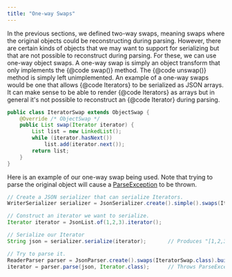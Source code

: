 ```yaml
---
title: "One-way Swaps"
---
```


In the previous sections, we defined two-way swaps, meaning swaps where the original objects could be
reconstructing during parsing.
However, there are certain kinds of objects that we may want to support for serializing but that are not
possible to reconstruct during parsing.
For these, we can use one-way object swaps.
A one-way swap is simply an object transform that only implements the \{@code swap()\} method.
The \{@code unswap()\} method is simply left unimplemented.
An example of a one-way swaps would be one that allows \{@code Iterators\} to be serialized as JSON arrays.
It can make sense to be able to render \{@code Iterators\} as arrays but in general it's not possible to
reconstruct an \{@code Iterator\} during parsing.

```java
public class IteratorSwap extends ObjectSwap {
    @Override /* ObjectSwap */
    public List swap(Iterator iterator) {
        List list = new LinkedList();
        while (iterator.hasNext())
            list.add(iterator.next());
        return list;
    }
}
```


Here is an example of our one-way swap being used.
Note that trying to parse the original object will cause a [ParseException](../apidocs/org/apache/juneau/parser/ParseException.html)
to be thrown.

```java
// Create a JSON serializer that can serialize Iterators.
WriterSerializer serializer = JsonSerializer.create().simple().swaps(IteratorSwap.class).build();

// Construct an iterator we want to serialize.
Iterator iterator = JsonList.of(1,2,3).iterator();

// Serialize our Iterator
String json = serializer.serialize(iterator);		// Produces "[1,2,3]"

// Try to parse it.
ReaderParser parser = JsonParser.create().swaps(IteratorSwap.class).build();
iterator = parser.parse(json, Iterator.class);		// Throws ParseException!!!

```
